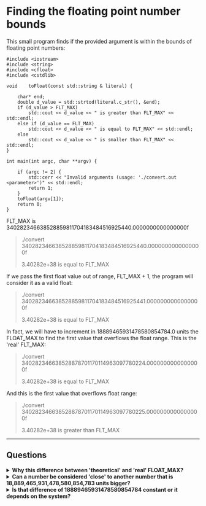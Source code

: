 # Finding the floating point number bounds

This small program finds if the provided argument is within the bounds of floating point numbers:
```
#include <iostream>
#include <string>
#include <cfloat>
#include <cstdlib>

void	toFloat(const std::string & literal) {

    char* end;
    double d_value = std::strtod(literal.c_str(), &end);
	if (d_value > FLT_MAX)
		std::cout << d_value << " is greater than FLT_MAX" << std::endl;
	else if (d_value == FLT_MAX)
		std::cout << d_value << " is equal to FLT_MAX" << std::endl;
	else		
		std::cout << d_value << " is smaller than FLT_MAX" << std::endl;
}

int main(int argc, char **argv) {

    if (argc != 2) {
        std::cerr << "Invalid arguments (usage: './convert.out <parameter>')" << std::endl;
        return 1;
    }
    toFloat(argv[1]);
    return 0;
}
```
FLT_MAX is 340282346638528859811704183484516925440.0000000000000000f
> ./convert 340282346638528859811704183484516925440.0000000000000000f
>
> 3.40282e+38 is equal to FLT_MAX

If we pass the first float value out of range, FLT_MAX + 1, the program will consider it as a valid float:
> ./convert 340282346638528859811704183484516925441.0000000000000000f
>
> 3.40282e+38 is equal to FLT_MAX

In fact, we will have to increment in 18889465931478580854784.0 units the FLOAT_MAX to find the first value that overflows the float range.
This is the 'real' FLT_MAX:
>./convert 340282346638528878701170114963097780224.0000000000000000f
>
>3.40282e+38 is equal to FLT_MAX

And this is the first value that overflows float range:
>./convert 340282346638528878701170114963097780225.0000000000000000f
>
>3.40282e+38 is greater than FLT_MAX
---
## Questions
<details>
<summary><strong>Why this difference between 'theoretical' and 'real' FLOAT_MAX?</strong></summary>

The behavior is related to the precision limits of floating-point numbers and the way they are represented in memory.
<strong>Explanation</strong>

The core issue here is the precision of floating-point numbers, particularly the float type in C++, which typically follows the IEEE 754 standard for single-precision floating-point numbers.
Key Points:

* Single-Precision Floating-Point (IEEE 754):
    A single-precision float (also known as float in C++) is represented by 32 bits: 1 bit for the sign, 8 bits for the exponent, and 23 bits for the significand (mantissa).
    This format provides around 6-7 decimal digits of precision, meaning that not all decimal numbers can be exactly represented.

* Representation of Large Numbers:
    The largest representable value for a float (which is FLT_MAX) is approximately 3.4028235×10383.4028235×1038.
    However, because of the limited precision (23 bits for the significand), ***any number that is close to FLT_MAX might get rounded off to the nearest representable float value***. This is why numbers that should theoretically be distinct might be represented as the same float value.

* Precision Loss:
    When you try to represent a number slightly larger than FLT_MAX, due to the rounding behavior, it might still be represented as FLT_MAX.
	This is why a number like 340282346638528859811704183484516925441.0000000000000000f (which is larger than FLT_MAX) might still be recognized as FLT_MAX due to precision loss and rounding.

* The Threshold:
        ***The threshold at which the program finally recognizes the number as greater than FLT_MAX happens when the number is large enough that the rounding doesn't bring it back to FLT_MAX, but instead to a representable number greater than FLT_MAX.***
        The difference between the "theoretical" maximum and the "real" maximum observed (18889465931478580854784) is because of this rounding. The number provided has exceeded the range where it can still be rounded to FLT_MAX and is instead rounded to a different number.

<strong>Conclusion:</strong>

***The difference arises from the finite precision of the float type. Numbers near FLT_MAX are so close in value that they may be represented as the same float due to rounding. Only when the input number is large enough that it rounds to a representable value greater than FLT_MAX will the program correctly identify it as out of range. This behavior is inherent to how floating-point arithmetic works in computers.***
</details>

<details>
<summary><strong>Can a number be considered 'close' to another number that is 18,889,465,931,478,580,854,783 units bigger?</strong></summary> 

The crux of the matter lies in how floating-point precision works, particularly for very large numbers.

<strong>>Understanding Floating-Point Precision Near FLT_MAX</strong>

Floating-point numbers are represented using a binary system, and the precision of these numbers depends on their magnitude. For numbers close to FLT_MAX, the precision is not measured in absolute terms (like the difference of 1 or 10), but rather in relative terms or ulps (units in the last place).

* Significance of ulps at FLT_MAX

    * Unit in the Last Place (ulp): The smallest difference between two consecutive floating-point numbers is called an "ulp." For numbers near FLT_MAX, this difference becomes very large in absolute terms.
    Relative Precision: As the magnitude of the number increases, the absolute precision (the smallest difference that can be represented) decreases. Near FLT_MAX, the spacing between representable numbers is on the order of 21042104, or around 10^{31} in decimal form.

* Quantifying the "Closeness"

    * ***The large difference of 18889465931478580854783 you observed is small relative to the magnitude of FLT_MAX***. While it seems enormous in absolute terms, it is a very small fraction of FLT_MAX.
    To put it in perspective, FLT_MAX is approximately 3.4028235×10383.4028235×1038. The difference you observed is on the order of 10191019, which is about 19 orders of magnitude smaller than FLT_MAX. This means that the difference is small enough that the floating-point representation can't distinguish between FLT_MAX and numbers close to it within this range.

* Practical Implications

    * In the context of floating-point arithmetic, the term "close" is relative. Near FLT_MAX, the floating-point representation can no longer resolve small differences, leading to the phenomenon you're observing.
    The precision of float in this range is such that many large numbers are indistinguishable from one another because they map to the same floating-point representation.

<strong>Conclusion</strong>

***The difference of 18889465931478580854783 may seem huge in absolute terms, but in the context of floating-point arithmetic near FLT_MAX, it is indeed "close." This is why the program doesn't recognize the number as distinct from FLT_MAX until it exceeds this threshold, at which point the number is no longer rounded to FLT_MAX but to a different, larger representable value.***
</details>

<details>
<summary><strong>Is that difference of  18889465931478580854784 constant or it depends on the system?</strong></summary>

The difference of 18,889,465,931,478,580,854,784 is related to the precision of the float data type and is tied to the IEEE 754 standard for single-precision floating-point representation. This difference is determined by the number of bits used for the exponent and the significand, which are consistent across systems that use IEEE 754 single-precision floats.

* Is the Difference Constant?

    ***The difference is constant across all systems that use the IEEE 754 standard for single-precision floating-point numbers***. This is because the spacing between representable floating-point numbers, especially at the extreme ends of the range (near FLT_MAX), is determined by the bitwise structure of the float.

* Why Is It Constant?

    IEEE 754 Standard: The IEEE 754 standard specifies how floating-point numbers are represented in memory. A single-precision float uses 32 bits, with 1 bit for the sign, 8 bits for the exponent, and 23 bits for the significand (mantissa).
    Exponent and Significand Relationship: As the value of the exponent increases, the representable numbers become more widely spaced. Near FLT_MAX, the difference between consecutive representable values (in terms of their significand) is governed by the highest exponent value, leading to large gaps between representable numbers.

* System Independence

    Hardware and Compiler Independence: Since the IEEE 754 standard is widely adopted, the difference between FLT_MAX and the next representable float is independent of the specific hardware or compiler, as long as they adhere to this standard.

<strong>Conclusion</strong>

***The difference of 18,889,465,931,478,580,854,784 is a fundamental characteristic of the IEEE 754 single-precision floating-point format and is therefore constant across different systems. It reflects the limitations of precision at the extreme upper end of the float range, and is not influenced by the specific system on which the code is run.***
</details>